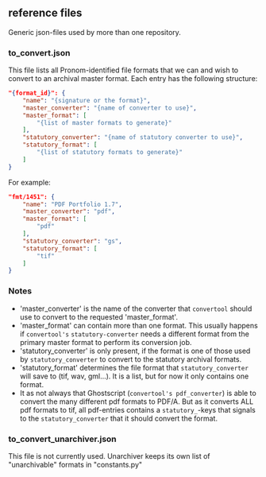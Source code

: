 ## reference files
Generic json-files used by more than one repository.

### to_convert.json
This file lists all Pronom-identified file formats that we can and wish to convert to an archival master format. Each entry has the following structure:

```json
"{format_id}": {
    "name": "{signature or the format}",
    "master_converter": "{name of converter to use}",
    "master_format": [
        "{list of master formats to generate}"
    ],
    "statutory_converter": "{name of statutory converter to use}",
    "statutory_format": [
        "{list of statutory formats to generate}"
    ]
}
```

For example:

```json
"fmt/1451": {
    "name": "PDF Portfolio 1.7",
    "master_converter": "pdf",
    "master_format": [
        "pdf"
    ],
    "statutory_converter": "gs",
    "statutory_format": [
        "tif"
    ]
}
```
### Notes
- 'master_converter' is the name of the converter that `convertool` should use to convert to the requested 'master_format'.
- 'master_format' can contain more than one format. This usually happens if `convertool's` `statutory-converter` needs a different format from the primary master format to perform its conversion job.
- 'statutory_converter' is only present, if the format is one of those used by `statutory_converter` to convert to the statutory archival formats.
- 'statutory_format' determines the file format that `statutory_converter` will save to (tif, wav, gml...). It is a list, but for now it only contains one format.
- It as not always that Ghostscript (`convertool's pdf_converter`) is able to convert the many different pdf formats to PDF/A. But as it converts ALL pdf formats to tif, all pdf-entries contains a `statutory_`-keys that signals to the `statutory_converter` that it should convert the format.

### to_convert_unarchiver.json
This file is not currently used. Unarchiver keeps its own list of "unarchivable" formats in "constants.py"
